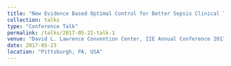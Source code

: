 ```yaml
---
title: "New Evidence Based Optimal Control for Better Sepsis Clinical Treatment"
collection: talks
type: "Conference Talk"
permalink: /talks/2017-05-22-talk-1
venue: "David L. Lawrence Convention Center, IIE Annual Conference 2017"
date: 2017-05-23
location: "Pittsburgh, PA, USA"
---
```

